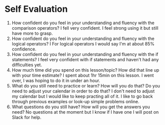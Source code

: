 # Self Evaluation

1. How confident do you feel in your understanding and fluency with the comparison operators?
I fell very confident. I feel strong using it but still have more to grasp.
1. How confident do you feel in your understanding and fluency with the logical operators?
I For logical operators I would say I'm at about 85% confidence.
1. How confident do you feel in your understanding and fluency with the if statements?
I feel very confident with if statements and haven't had any difficulties yet.
1. How much time did you spend on this lesson/topic? How did that line up with your time estimate?
I spent about 1hr 15min on this lesson. I went over, I was hoping to do it in under an hour.
1. What do you still need to practice or learn? How will you do that? Do you need to adjust your calendar in order to do that?
I don't need to adjust my calendar but I would like to keep practing all of it. I like to go back through previous examples or look-up simple problems online.
1. What questions do you still have? How will you get the answers you need?
No questions at the moment but I know if I have one I will post on Slack for help.

